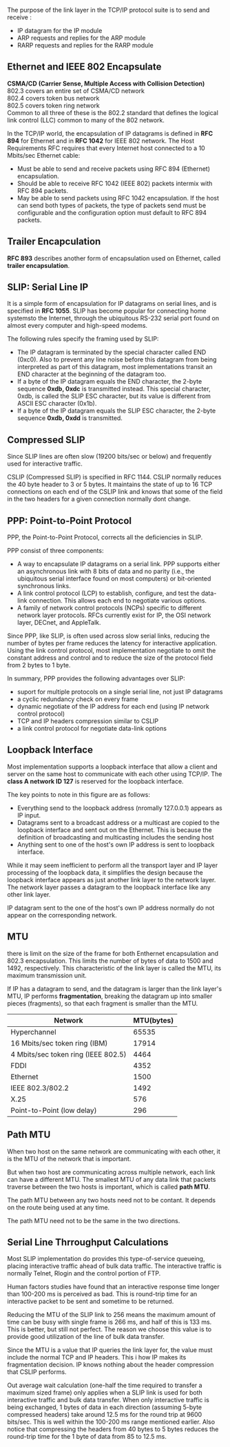   The purpose of the link layer in the TCP/IP protocol suite is to send and receive :
  * IP datagram for the IP module
  * ARP requests and replies for the ARP module
  * RARP requests and replies for the RARP module
  
## Ethernet and IEEE 802 Encapsulate
  **CSMA/CD (Carrier Sense, Multiple Access with Collision Detection)**  
  802.3 covers an entire set of CSMA/CD network   
  802.4 covers token bus network  
  802.5 covers token ring network  
  Common to all three of these is the 802.2 standard that defines the logical link control (LLC) common to many of the 802 network.  
  
  In the TCP/IP world, the encapsulation of IP datagrams is defined in **RFC 894** for Ethernet and in **RFC 1042** for IEEE 802 network. The Host Requirements RFC requires that every Internet host connected to a 10 Mbits/sec Ethernet cable:
  * Must be able to send and receive packets using RFC 894 (Ethernet) encapsulation.
  * Should be able to receive RFC 1042 (IEEE 802) packets intermix with RFC 894 packets.
  * May be able to send packets using RFC 1042 encapsulation. If the host can send both types of packets, the type of packets send must be configurable and the configuration option must default to RFC 894 packets.
  
## Trailer Encapculation
  **RFC 893** describes another form of encapsulation used on Ethernet, called **trailer encapsulation**.
  
## SLIP: Serial Line IP

It is a simple form of encapsulation for IP datagrams on serial lines, and is specified in **RFC 1055**. SLIP has become popular for connecting home systemsto the Internet, through the ubiquitous RS-232 serial port found on almost every computer and high-speed modems.
  
  The following rules specify the framing used by SLIP:
  * The IP datagram is terminated by the special character called END (0xc0). Also to prevent any line noise before this datagram from being interpreted as part of this datagram, most implementations transit an END character at the beginning of the datagram too.
  * If a byte of the IP datagram equals the END character, the 2-byte sequence **0xdb, 0xdc** is transmitted instead. This special character, 0xdb, is called the SLIP ESC character, but its value is different from ASCII ESC character (0x1b).
  * If a byte of the IP datagram equals the SLIP ESC character, the 2-byte sequence **0xdb, 0xdd** is transmitted.

## Compressed SLIP
  Since SLIP lines are often slow (19200 bits/sec or below) and frequently used for interactive traffic.
  
  CSLIP (Compressed SLIP) is specified in RFC 1144. CSLIP normally reduces the 40 byte header to 3 or 5 bytes. It maintains the state of up to 16 TCP connections on each end of the CSLIP link and knows that some of the field in the two headers for a given connection normally dont change.
  
## PPP: Point-to-Point Protocol
  PPP, the Point-to-Point Protocol, corrects all the deficiencies in SLIP.
  
  PPP consist of three components:
  * A way to encapsulate IP datagrams on a serial link. PPP supports either an asynchronous link with 8 bits of data and no parity (i.e., the ubiquitous serial interface found on most computers) or bit-oriented synchronous links.
  * A link control protocol (LCP) to establish, configure, and test the data-link connection. This allows each end to negotiate various options.
  * A family of network control protocols (NCPs) specific to different network layer protocols. RFCs currently exist for IP, the OSI network layer, DECnet, and AppleTalk.
  
  Since PPP, like SLIP, is often used across slow serial links, reducing the number of bytes per frame reduces the latency for interactive application. Using the link control protocol, most implementation negotiate to omit the constant address and control and to reduce the size of the protocol field from 2 bytes to 1 byte.
  
  In summary, PPP provides the following advantages over SLIP:
  * suport for multiple protocols on a single serial line, not just IP datagrams
  * a cyclic redundancy check on every frame
  * dynamic negotiate of the IP address for each end (using IP network control protocol)
  * TCP and IP headers compression similar to CSLIP
  * a link control protocol for negotiate data-link options
  
## Loopback Interface  
  Most implementation supports a loopback interface that allow a client and server on the same host to communicate with each other using TCP/IP. The **class A network ID 127** is reserved for the loopback interface.
  
  The key points to note in this figure are as follows:
  * Everything send to the loopback address (nromally 127.0.0.1) appears as IP input.
  * Datagrams sent to a broadcast address or a multicast are copied to the loopback interface and sent out on the Ethernet. This is because the definition of broadcasting and multicasting includes the sending host
  * Anything sent to one of the host's own IP address is sent to loopback interface.
  
  While it may seem inefficient to perform all the transport layer and IP layer processing of the loopback data, it simplifies the design because the loopback interface appears as just another link layer to the network layer. The network layer passes a datagram to the loopback interface like any other link layer.
  
  IP datagram sent to the one of the host's own IP address normally do not appear on the corresponding network.
  
## MTU
  there is limit on the size of the frame for both Enthernet encapsulation and 802.3 encapsulation. This limits the number of bytes of data to 1500 and 1492, respectively. This characteristic of the link layer is called the MTU, its maximum transmission unit.
  
  If IP has a datagram to send, and the datagram is larger than the link layer's MTU, IP performs **fragmentation**, breaking the datagram up into smaller pieces (fragments), so that each fragment is smaller than the MTU.
  
  Network|MTU(bytes)
  -------|----------
  Hyperchannel|65535
  16 Mbits/sec token ring (IBM)|17914
  4 Mbits/sec token ring (IEEE 802.5)|4464
  FDDI|4352
  Ethernet|1500
  IEEE 802.3/802.2|1492
  X.25|576
  Point-to-Point (low delay)|296
  
## Path MTU
  When two host on the same network are communicating with each other, it is the MTU of the network that is important.
  
  But when two host are communicating across multiple network, each link can have a different MTU. The smallest MTU of any data link that packets traverse between the two hosts is important, which is called **path MTU**.
  
  The path MTU between any two hosts need not to be contant. It depends on the route being used at any time.
  
  The path MTU need not to be the same in the two directions.
  
## Serial Line Thrroughput Calculations
  Most SLIP implementation do provides this type-of-service queueing, placing interactive traffic ahead of bulk data traffic. The interactive traffic is normally Telnet, Rlogin and the control portion of FTP.
  
  Human factors studies have found that an interactive response time longer than 100-200 ms is perceived as bad. This is round-trip time for an interactive packet to be sent and sometime to be returned.
  
  Reducing the MTU of the SLIP link to 256 means the maximum amount of time can be busy with single frame is 266 ms, and half of this is 133 ms. This is better, but still not perfect. The reason we choose this value is to provide good utilization of the line of bulk data transfer.
  
  Since the MTU is a value that IP queries the link layer for, the value must include the normal TCP and IP headers. This i how IP makes its fragmentation decision. IP knows nothing about the header compression that CSLIP performs.
  
  Out average wait calculation (one-half the time required to transfer a maximum sized frame) only applies when a SLIP link is used for both interactive traffic and bulk data transfer. When only interactive traffic is being exchanged, 1 bytes of data in each direction (assuming 5-byte compressed headers) take around 12.5 ms for the round trip at 9600 bits/sec. This is well within the 100-200 ms range mentioned earlier. Also notice that compressing the headers from 40 bytes to 5 bytes reduces the round-trip time for the 1 byte of data from 85 to 12.5 ms.
